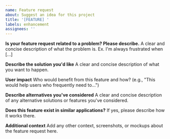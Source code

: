 ```yaml
---
name: Feature request
about: Suggest an idea for this project
title: '[FEATURE] '
labels: enhancement
assignees: ''
---
```


**Is your feature request related to a problem? Please describe.**
A clear and concise description of what the problem is. Ex. I'm always frustrated when [...]

**Describe the solution you'd like**
A clear and concise description of what you want to happen.

**User impact**
Who would benefit from this feature and how? (e.g., "This would help users who frequently need to...")

**Describe alternatives you've considered**
A clear and concise description of any alternative solutions or features you've considered.

**Does this feature exist in similar applications?**
If yes, please describe how it works there.

**Additional context**
Add any other context, screenshots, or mockups about the feature request here.
